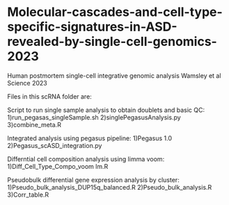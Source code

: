 # Molecular-cascades-and-cell-type-specific-signatures-in-ASD-revealed-by-single-cell-genomics-2023
Human postmortem single-cell integrative genomic analysis Wamsley et al Science 2023

Files in this scRNA folder are: 

Script to run single sample analysis to obtain doublets and basic QC:
 1)run_pegasas_singleSample.sh
 2)singlePegasusAnalysis.py
 3)combine_meta.R

Integrated analysis using pegasus pipeline:
 1)Pegasus 1.0
 2)Pegasus_scASD_integration.py

Differntial cell composition analysis using limma voom:
 1)Diff_Cell_Type_Compo_voom lm.R


Pseudobulk differential gene expression analysis by cluster:
 1)Pseudo_bulk_analysis_DUP15q_balanced.R
 2)Pseudo_bulk_analysis.R
 3)Corr_table.R
